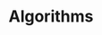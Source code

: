 ---
title: "Algorithms"
showDate: false
draft: false
tags: ["classic","poem"]
link: "https://www.amazon.com/Algorithms-4th-Robert-Sedgewick/dp/032157351X/ref=sr_1_1_sspa?s=books&ie=UTF8&qid=1534646832&sr=1-1-spons&keywords=algorithms&psc=1"
read: "R"
---